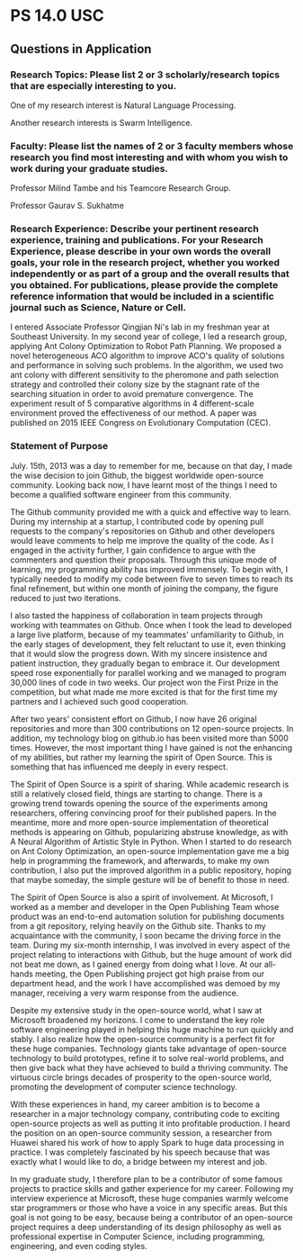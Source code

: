 # PS 14.0 USC

## Questions in Application

### Research Topics: Please list 2 or 3 scholarly/research topics that are especially interesting to you.

One of my research interest is Natural Language Processing.

Another research interests is Swarm Intelligence.

### Faculty: Please list the names of 2 or 3 faculty members whose research you find most interesting and with whom you wish to work during your graduate studies.

Professor Milind Tambe and his Teamcore Research Group.

Professor Gaurav S. Sukhatme

### Research Experience: Describe your pertinent research experience, training and publications. For your Research Experience, please describe in your own words the overall goals, your role in the research project, whether you worked independently or as part of a group and the overall results that you obtained. For publications, please provide the complete reference information that would be included in a scientific journal such as Science, Nature or Cell.

I entered Associate Professor Qingjian Ni's lab in my freshman year at Southeast University. In my second year of college, I led a research group, applying Ant Colony Optimization to Robot Path Planning. We proposed a novel heterogeneous ACO algorithm to improve ACO's quality of solutions and performance in solving such problems. In the algorithm, we used two ant colony with different sensitivity to the pheromone and path selection strategy and controlled their colony size by the stagnant rate of the searching situation in order to avoid premature convergence. The experiment result of 5 comparative algorithms in 4 different-scale environment proved the effectiveness of our method. A paper was published on 2015 IEEE Congress on Evolutionary Computation (CEC).

### Statement of Purpose

July. 15th, 2013 was a day to remember for me, because on that day, I made the wise decision to join Github, the biggest worldwide open-source community. Looking back now, I have learnt most of the things I need to become a qualified software engineer from this community.

The Github community provided me with a quick and effective way to learn. During my internship at a startup, I contributed code by opening pull requests to the company's repositories on Github and other developers would leave comments to help me improve the quality of the code. As I engaged in the activity further, I gain confidence to argue with the commenters and question their proposals. Through this unique mode of learning, my programming ability has improved immensely. To begin with, I typically needed to modify my code between five to seven times to reach its final refinement, but within one month of joining the company, the figure reduced to just two iterations.

I also tasted the happiness of collaboration in team projects through working with teammates on Github. Once when I took the lead to developed a large live platform, because of my teammates' unfamiliarity to Github, in the early stages of development, they felt reluctant to use it, even thinking that it would slow the progress down. With my sincere insistence and patient instruction, they gradually began to embrace it. Our development speed rose exponentially for parallel working and we managed to program 30,000 lines of code in two weeks. Our project won the First Prize in the competition, but what made me more excited is that for the first time my partners and I achieved such good cooperation.

After two years' consistent effort on Github, I now have 26 original repositories and more than 300 contributions on 12 open-source projects. In addition, my technology blog on github.io has been visited more than 5000 times. However, the most important thing I have gained is not the enhancing of my abilities, but rather my learning the spirit of Open Source. This is something that has influenced me deeply in every respect.

The Spirit of Open Source is a spirit of sharing. While academic research is still a relatively closed field, things are starting to change. There is a growing trend towards opening the source of the experiments among researchers, offering convincing proof for their published papers. In the meantime, more and more open-source implementation of theoretical methods is appearing on Github, popularizing abstruse knowledge, as with A Neural Algorithm of Artistic Style in Python. When I started to do research on Ant Colony Optimization, an open-source implementation gave me a big help in programming the framework, and afterwards, to make my own contribution, I also put the improved algorithm in a public repository, hoping that maybe someday, the simple gesture will be of benefit to those in need.

The Spirit of Open Source is also a spirit of involvement. At Microsoft, I worked as a member and developer in the Open Publishing Team whose product was an end-to-end automation solution for publishing documents from a git repository, relying heavily on the Github site. Thanks to my acquaintance with the community, I soon became the driving force in the team. During my six-month internship, I was involved in every aspect of the project relating to interactions with Github, but the huge amount of work did not beat me down, as I gained energy from doing what I love. At our all-hands meeting, the Open Publishing project got high praise from our department head, and the work I have accomplished was demoed by my manager, receiving a very warm response from the audience.

Despite my extensive study in the open-source world, what I saw at Microsoft broadened my horizons. I come to understand the key role software engineering played in helping this huge machine to run quickly and stably. I also realize how the open-source community is a perfect fit for these huge companies. Technology giants take advantage of open-source technology to build prototypes, refine it to solve real-world problems, and then give back what they have achieved to build a thriving community. The virtuous circle brings decades of prosperity to the open-source world, promoting the development of computer science technology.

With these experiences in hand, my career ambition is to become a researcher in a major technology company, contributing code to exciting open-source projects as well as putting it into profitable production. I heard the position on an open-source community session, a researcher from Huawei shared his work of how to apply Spark to huge data processing in practice. I was completely fascinated by his speech because that was exactly what I would like to do, a bridge between my interest and job.

In my graduate study, I therefore plan to be a contributor of some famous projects to practice skills and gather experience for my career. Following my interview experience at Microsoft, these huge companies warmly welcome star programmers or those who have a voice in any specific areas. But this goal is not going to be easy, because being a contributor of an open-source project requires a deep understanding of its design philosophy as well as professional expertise in Computer Science, including programming, engineering, and even coding styles.